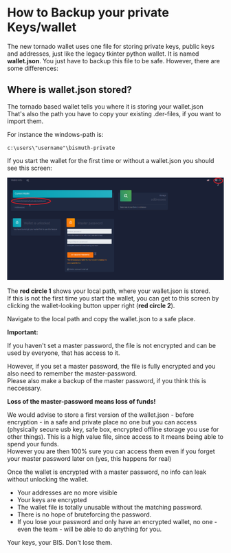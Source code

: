 # How to Backup your private Keys/wallet

The new tornado wallet uses one file for storing private keys, public keys and addresses, just like the legacy tkinter python wallet. It is named **wallet.json**. You just have to backup this file to be safe. However, there are some differences:


## Where is wallet.json stored?

The tornado based wallet tells you where it is storing your wallet.json  
That's also the path you have to copy your existing .der-files, if you want to import them.  

For instance the windows-path is:  
```
c:\users\"username"\bismuth-private
```

If you start the wallet for the first time or without a wallet.json you should see this screen:

![Oups, where is the Screenshot?](graphics/new_start.png)

The **red circle 1** shows your local path, where your wallet.json is stored.  
If this is not the first time you start the wallet, you can get to this screen by clicking the wallet-looking button upper right (**red circle 2**).

Navigate to the local path and copy the wallet.json to a safe place.

**Important:**

If you haven't set a master password, the file is not encrypted and can be used by everyone, that has access to it.

However, if you set a master password, the file is fully encrypted and you also need to remember the master-password.  
Please also make a backup of the master password, if you think this is neccessary.  

**Loss of the master-password means loss of funds!**

We would advise to store a first version of the wallet.json - before encryption - in a safe and private place no one but you can access (physically secure usb key, safe box, encrypted offline storage you use for other things). This is a high value file, since access to it means being able to spend your funds.  
However you are then 100% sure you can access them even if you forget your master password later on (yes, this happens for real)

Once the wallet is encrypted with a master password, no info can leak without unlocking the wallet.  
- Your addresses are no more visible
- Your keys are encrypted
- The wallet file is totally unusable without the matching password.
- There is no hope of bruteforcing the password.
- If you lose your password and only have an encrypted wallet, no one - even the team - will be able to do anything for you.

Your keys, your BIS. Don't lose them.
